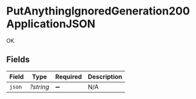 # PutAnythingIgnoredGeneration200ApplicationJSON

OK


## Fields

| Field              | Type               | Required           | Description        |
| ------------------ | ------------------ | ------------------ | ------------------ |
| `json`             | *?string*          | :heavy_minus_sign: | N/A                |